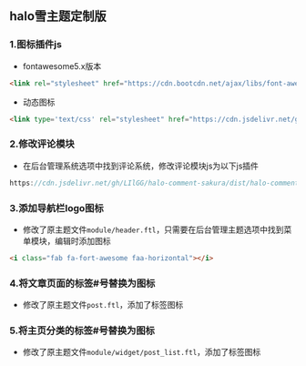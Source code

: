 ## halo雪主题定制版

### 1.图标插件js

- fontawesome5.x版本

```html
<link rel="stylesheet" href="https://cdn.bootcdn.net/ajax/libs/font-awesome/5.15.2/css/all.css" crossorigin="anonymous"/>
```

- 动态图标

```html
<link type='text/css' rel="stylesheet" href="https://cdn.jsdelivr.net/gh/Sanarous/files@master/font-awesome-animation.min.css">
```



### 2.修改评论模块

- 在后台管理系统选项中找到评论系统，修改评论模块js为以下js插件

```js
https://cdn.jsdelivr.net/gh/LIlGG/halo-comment-sakura/dist/halo-comment.min.js
```



### 3.添加导航栏logo图标

- 修改了原主题文件`module/header.ftl`，只需要在后台管理主题选项中找到菜单模块，编辑时添加图标

```html
<i class="fab fa-fort-awesome faa-horizontal"></i>
```



### 4.将文章页面的标签#号替换为图标

- 修改了原主题文件`post.ftl`，添加了标签图标



### 5.将主页分类的标签#号替换为图标

- 修改了原主题文件`module/widget/post_list.ftl`，添加了标签图标
